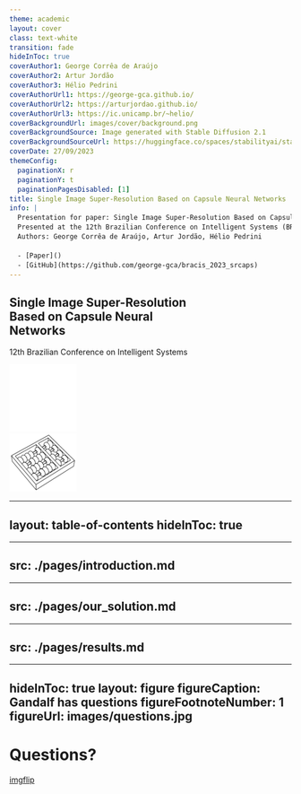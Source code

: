 ```yaml
---
theme: academic
layout: cover
class: text-white
transition: fade
hideInToc: true
coverAuthor1: George Corrêa de Araújo
coverAuthor2: Artur Jordão
coverAuthor3: Hélio Pedrini
coverAuthorUrl1: https://george-gca.github.io/
coverAuthorUrl2: https://arturjordao.github.io/
coverAuthorUrl3: https://ic.unicamp.br/~helio/
coverBackgroundUrl: images/cover/background.png
coverBackgroundSource: Image generated with Stable Diffusion 2.1
coverBackgroundSourceUrl: https://huggingface.co/spaces/stabilityai/stable-diffusion
coverDate: 27/09/2023
themeConfig:
  paginationX: r
  paginationY: t
  paginationPagesDisabled: [1]
title: Single Image Super-Resolution Based on Capsule Neural Networks
info: |
  Presentation for paper: Single Image Super-Resolution Based on Capsule Neural Networks
  Presented at the 12th Brazilian Conference on Intelligent Systems (BRACIS 2023)
  Authors: George Corrêa de Araújo, Artur Jordão, Hélio Pedrini

  - [Paper]()
  - [GitHub](https://github.com/george-gca/bracis_2023_srcaps)
---
```


<h2 style="max-width: 70%">Single Image Super-Resolution Based on Capsule Neural Networks</h2>

12th Brazilian Conference on Intelligent Systems

<div class="abs-tl ml-12 my-6 flex gap-2">
  <a href="https://www.unicamp.br/" target="_blank" alt="Unicamp"
    class="text-xl slidev-icon-btn opacity-50 !border-none !hover:text-white">
    <img src="images/cover/logo-unicamp-name-line-wht-wht-0120.png" class="w-10 h-10" />
  </a>
</div>

<div class="abs-tl ml-26 my-6 flex gap-2">
  <a href="https://ic.unicamp.br/" target="_blank" alt="Instituto de Computação"
    class="text-xl slidev-icon-btn opacity-50 !border-none !hover:text-white">
    <img src="images/cover/logo-ic-unicamp-slant-line-wht-wht-wht-0120.png" class="w-10 h-10" />
  </a>
</div>

<!-- https://carbon-elements.netlify.app/icons/examples/preview/ -->
<div class="abs-tr mx-26 my-6 flex gap-2 w">
  <a href="https://drive.google.com/file/d/1iSkqmgex7FveamrWbF2jfKJwKEDZbbXy/view?usp=sharing" target="_blank" alt="Paper"
    class="text-xl slidev-icon-btn opacity-50 !border-none !hover:text-white">
    <carbon-white-paper />
  </a>
</div>

<div class="abs-tr mx-16 my-6 flex gap-2">
  <a href="https://github.com/george-gca/bracis_2023_srcaps/blob/main/slides-export.pdf" target="_blank" alt="Slides"
    class="text-xl slidev-icon-btn opacity-50 !border-none !hover:text-white">
    <carbon-presentation-file />
  </a>
</div>

<div class="abs-tr m-6 flex gap-2">
  <a href="https://github.com/george-gca/bracis_2023_srcaps" target="_blank" alt="GitHub"
    class="text-xl slidev-icon-btn opacity-50 !border-none !hover:text-white">
    <carbon-logo-github />
  </a>
</div>

<!--
Good afternoon, my name is George, and I am going to present our paper entitled Single Image Super-Resolution Based on Capsule Neural Networks.
-->

---
layout: table-of-contents
hideInToc: true
---

<!--
Here are some of the topics that I will be addressing in this presentation
-->



---
src: ./pages/introduction.md
---



---
src: ./pages/our_solution.md
---



---
src: ./pages/results.md
---



---
hideInToc: true
layout: figure
figureCaption: Gandalf has questions
figureFootnoteNumber: 1
figureUrl: images/questions.jpg
---

# Questions?

<Footnotes separator>
  <Footnote :number=1><a href="https://imgflip.com/i/6tyqrz">imgflip</a></Footnote>
</Footnotes>
